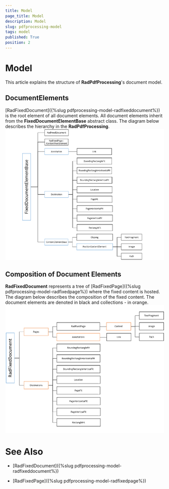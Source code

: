 ```yaml
---
title: Model
page_title: Model
description: Model
slug: pdfprocessing-model
tags: model
published: True
position: 2
---
```


# Model



This article explains the structure of __RadPdfProcessing__'s document model.
      

## DocumentElements

[RadFixedDocument]({%slug pdfprocessing-model-radfixeddocument%}) is the root element of all document elements. All document elements inherit from the __FixedDocumentElementBase__ abstract class. The diagram below describes the hierarchy in the __RadPdfProcessing__.
        ![pdfprocessing-model 001](images/pdfprocessing-model001.png)

## Composition of Document Elements

__RadFixedDocument__ represents a tree of [RadFixedPage]({%slug pdfprocessing-model-radfixedpage%}) where the fixed content is hosted. The diagram below describes the composition of the fixed content. The document elements are denoted in black and collections - in orange.
        ![pdfprocessing-model 002](images/pdfprocessing-model002.png)

# See Also

 * [RadFixedDocument]({%slug pdfprocessing-model-radfixeddocument%})

 * [RadFixedPage]({%slug pdfprocessing-model-radfixedpage%})
